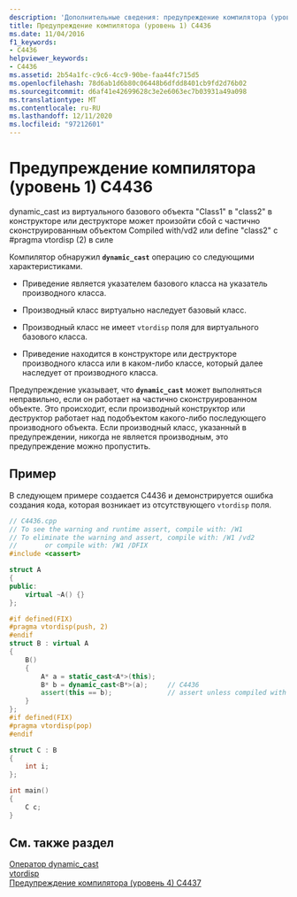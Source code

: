```yaml
---
description: 'Дополнительные сведения: предупреждение компилятора (уровень 1) C4436'
title: Предупреждение компилятора (уровень 1) C4436
ms.date: 11/04/2016
f1_keywords:
- C4436
helpviewer_keywords:
- C4436
ms.assetid: 2b54a1fc-c9c6-4cc9-90be-faa44fc715d5
ms.openlocfilehash: 78d6ab1d6b80c06448b6dfdd8401cb9fd2d76b02
ms.sourcegitcommit: d6af41e42699628c3e2e6063ec7b03931a49a098
ms.translationtype: MT
ms.contentlocale: ru-RU
ms.lasthandoff: 12/11/2020
ms.locfileid: "97212601"
---
```

# <a name="compiler-warning-level-1-c4436"></a>Предупреждение компилятора (уровень 1) C4436

dynamic_cast из виртуального базового объекта "Class1" в "class2" в конструкторе или деструкторе может произойти сбой с частично сконструированным объектом Compiled with/vd2 или define "class2" с #pragma vtordisp (2) в силе

Компилятор обнаружил **`dynamic_cast`** операцию со следующими характеристиками.

- Приведение является указателем базового класса на указатель производного класса.

- Производный класс виртуально наследует базовый класс.

- Производный класс не имеет `vtordisp` поля для виртуального базового класса.

- Приведение находится в конструкторе или деструкторе производного класса или в каком-либо классе, который далее наследует от производного класса.

Предупреждение указывает, что **`dynamic_cast`** может выполняться неправильно, если он работает на частично сконструированном объекте.  Это происходит, если производный конструктор или деструктор работает над подобъектом какого-либо последующего производного объекта.  Если производный класс, указанный в предупреждении, никогда не является производным, это предупреждение можно пропустить.

## <a name="example"></a>Пример

В следующем примере создается C4436 и демонстрируется ошибка создания кода, которая возникает из отсутствующего `vtordisp` поля.

```cpp
// C4436.cpp
// To see the warning and runtime assert, compile with: /W1
// To eliminate the warning and assert, compile with: /W1 /vd2
//       or compile with: /W1 /DFIX
#include <cassert>

struct A
{
public:
    virtual ~A() {}
};

#if defined(FIX)
#pragma vtordisp(push, 2)
#endif
struct B : virtual A
{
    B()
    {
        A* a = static_cast<A*>(this);
        B* b = dynamic_cast<B*>(a);     // C4436
        assert(this == b);              // assert unless compiled with /vd2
    }
};
#if defined(FIX)
#pragma vtordisp(pop)
#endif

struct C : B
{
    int i;
};

int main()
{
    C c;
}
```

## <a name="see-also"></a>См. также раздел

[Оператор dynamic_cast](../../cpp/dynamic-cast-operator.md)<br/>
[vtordisp](../../preprocessor/vtordisp.md)<br/>
[Предупреждение компилятора (уровень 4) C4437](../../error-messages/compiler-warnings/compiler-warning-level-4-c4437.md)
